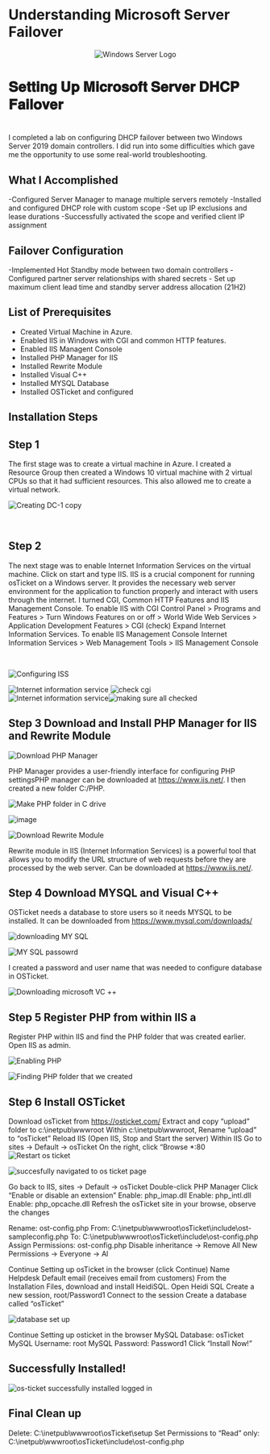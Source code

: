 # Understanding Microsoft Server Failover
<p align="center">
<img src= "https://mertcangokgoz.com/wp-content/uploads/2020/11/windows-server-2019-fhd-logo.png" alt="Windows Server Logo"/>
</p>

<h1>𝐒𝐞𝐭𝐭𝐢𝐧𝐠 𝐔𝐩 𝐌𝐢𝐜𝐫𝐨𝐬𝐨𝐟𝐭 𝐒𝐞𝐫𝐯𝐞𝐫 𝐃𝐇𝐂𝐏 𝐅𝐚𝐢𝐥𝐨𝐯𝐞𝐫<h1></h1>
I completed a lab on configuring DHCP failover between two Windows Server 2019 domain controllers. I did run into some difficulties which gave me the opportunity to use some real-world troubleshooting.</h1>
<br />


<h2>What I Accomplished</h2>

-Configured Server Manager to manage multiple servers remotely 
-Installed and configured DHCP role with custom scope
-Set up IP exclusions and lease durations
-Successfully activated the scope and verified client IP assignment

<h2>Failover Configuration </h2>
 -Implemented Hot Standby mode between two domain controllers
 -Configured partner server relationships with shared secrets
 - Set up maximum client lead time and standby server address allocation
</b> (21H2)

<h2>List of Prerequisites</h2>

- Created Virtual Machine in Azure.
- Enabled IIS in Windows with CGI and common HTTP features.
- Enabled IIS Managent Console
- Installed PHP Manager for IIS
- Installed Rewrite Module
- Installed Visual C++
- Installed MYSQL Database
- Installed OSTicket and configured

<h2>Installation Steps</h2>

<h2>Step 1 </h2>
  The first stage was to create a virtual machine in Azure. I created a Resource Group then created a Windows 10 virtual machine with 2 virtual CPUs so that it had sufficient resources. This also allowed me to create a virtual network.

![Creating DC-1 copy](https://github.com/user-attachments/assets/45986734-6b76-4601-ad62-9583139061e4)

</p>


<p>

</p>
<br />

<p>



<p>
<h2> Step 2</h2>
The next stage was to enable Internet Information Services on the virtual machine. Click on start and type IIS. IIS is a crucial component for running osTicket on a Windows server. It provides the necessary web server environment for the application to function properly and interact with users through the internet. I turned CGI, Common HTTP Features and IIS Management Console. To enable IIS with CGI Control Panel > Programs and Features > Turn Windows Features on or off > World Wide Web Services > Application Development Features > CGI (check) Expand Internet Information Services. To enable IIS Management Console Internet Information Services > Web Management Tools > IIS Management Console
</p>
<br />


<p>

![Configuring ISS](https://github.com/user-attachments/assets/26df7b13-857c-42bb-bb9e-7f8be25a6235)

![Internet information service](https://github.com/user-attachments/assets/ae26d97e-91dc-4fe8-bec9-9e7f1d953cda)  ![check cgi](https://github.com/user-attachments/assets/67274c7e-21a5-4563-bc4a-b92b6ade5533)           
![Internet information service](https://github.com/user-attachments/assets/52adb8ce-038b-48b1-9c49-bca2da8931c1)![making sure all checked](https://github.com/user-attachments/assets/01f51c44-5944-47e4-8e75-7b40671bfc85)

<h2> Step 3 Download and Install PHP Manager for IIS and Rewrite Module </h2>
  
![Download PHP Manager](https://github.com/user-attachments/assets/7d405e80-f043-484a-9378-d7671d279ee4)



 PHP Manager provides a user-friendly interface for configuring PHP settingsPHP manager can be downloaded at https://www.iis.net/. I then created a new folder C:/PHP.

![Make PHP folder in C drive](https://github.com/user-attachments/assets/1f0b298c-2d97-4b0c-816b-ebe05e6eb0c8)




![image](https://github.com/user-attachments/assets/5380e24b-b1ec-43c1-8232-22bbfc4ed2b7)


![Download Rewrite Module](https://github.com/user-attachments/assets/9937e075-e212-4526-9666-762f9cc677c2)

Rewrite module in IIS (Internet Information Services) is a powerful tool that allows you to modify the URL structure of web requests before they are processed by the web server. Can be downloaded at https://www.iis.net/.



<h2> Step 4 Download MYSQL and Visual C++ </h2>

OSTicket needs a database to store users so it needs MYSQL to be installed. It can be downloaded from https://www.mysql.com/downloads/

![downloading MY SQL](https://github.com/user-attachments/assets/1373af4c-ea10-4515-a8ed-c242b0775480)


![MY SQL passowrd](https://github.com/user-attachments/assets/9b445a9a-8f8d-49cd-90c4-be69f1e4bf64)

I created a password and user name that was needed to configure database in OSTicket.


![Downloading microsoft VC ++](https://github.com/user-attachments/assets/aed6acac-0f5b-4bab-806f-bbfae0521b6a)

<h2> Step 5 Register PHP from within IIS a </h2>

Register PHP within IIS and find the PHP folder that was created earlier. Open IIS as admin.

![Enabling PHP](https://github.com/user-attachments/assets/b9e750c3-af8e-4d8a-b085-d87ecd535561)

![Finding PHP folder that we created](https://github.com/user-attachments/assets/21475646-00d2-4c6a-9f60-5fe9a8b02fff)


<h2> Step 6 Install OSTicket </h2>

Download osTicket from  https://osticket.com/
Extract and copy “upload” folder to c:\inetpub\wwwroot
Within c:\inetpub\wwwroot, Rename “upload” to “osTicket”
Reload IIS (Open IIS, Stop and Start the server)
Within IIS Go to sites -> Default -> osTicket On the right, click “Browse *:80
![Restart os ticket](https://github.com/user-attachments/assets/585605c4-ab78-46ff-b636-95d6caa1c021)






![succesfully navigated to os ticket page](https://github.com/user-attachments/assets/f3243723-efeb-49f9-b8c9-c05e96ddc862)

Go back to IIS, sites -> Default -> osTicket
Double-click PHP Manager
Click “Enable or disable an extension”
Enable: php_imap.dll
Enable: php_intl.dll
Enable: php_opcache.dll
Refresh the osTicket site in your browse, observe the changes

Rename: ost-config.php
 From: C:\inetpub\wwwroot\osTicket\include\ost-sampleconfig.php
To: C:\inetpub\wwwroot\osTicket\include\ost-config.php
Assign Permissions: ost-config.php
Disable inheritance -> Remove All
New Permissions -> Everyone -> Al

Continue Setting up osTicket in the browser (click Continue)
Name Helpdesk
 Default email (receives email from customers)
From the Installation Files, download and install HeidiSQL.
  Open Heidi SQL
  Create a new session, root/Password1
  Connect to the session
  Create a database called “osTicket”


![database set up](https://github.com/user-attachments/assets/e7a2b787-12e3-4b31-b1de-f24f108a2fd8)

Continue Setting up osticket in the browser
MySQL Database: osTicket
MySQL Username: root
MySQL Password: Password1
Click “Install Now!”


<h2> Successfully Installed! </h2>


![os-ticket successfully installed logged in](https://github.com/user-attachments/assets/b5be7cf2-e25e-4d71-ac0a-79a80adf97aa)

 <h2>Final Clean up </h2>
 Delete: C:\inetpub\wwwroot\osTicket\setup
Set Permissions to “Read” only: C:\inetpub\wwwroot\osTicket\include\ost-config.php
</p>
<p>

</p>
<br />
